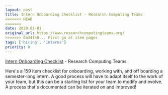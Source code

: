 ```yaml
---
layout: post
title: Intern Onboarding Checklist - Research Computing Teams
<<<<<<< HEAD
=======
date: 2020-01-01
original_url: https://www.researchcomputingteams.org/
>>>>>>> 0a34fe0... First go at item pages
tags: ['hiring', 'interns']
priority: 0
---
```


<!-- markdownlint-disable MD033 -->
<!-- markdownlint-disable MD041 -->
<!-- markdownlint-disable MD049 -->

[Intern Onboarding Checklist](https://docs.google.com/document/d/1Y8_fKdJBqrDPXD6sxEFa5E1vgGvwK1oIn1Fy2XIIvks/edit) - Research Computing Teams

Here's a 159 item checklist for onboarding, working with, and off boarding a semester-long intern.  A good process will have to adapt itself to the work of your team, but this can be a starting list for your team to modify and evolve.  A process that's documented can be iterated on and improved!